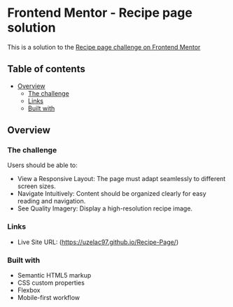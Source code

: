 # Frontend Mentor - Recipe page solution

This is a solution to the [Recipe page challenge on Frontend Mentor](https://www.frontendmentor.io/challenges/recipe-page-KiTsR8QQKm)

## Table of contents

- [Overview](#overview)
  - [The challenge](#the-challenge)
  - [Links](#links)
  - [Built with](#built-with)

## Overview

### The challenge

Users should be able to:

- View a Responsive Layout: The page must adapt seamlessly to different screen sizes.
- Navigate Intuitively: Content should be organized clearly for easy reading and navigation.
- See Quality Imagery: Display a high-resolution recipe image.

### Links

- Live Site URL: (https://uzelac97.github.io/Recipe-Page/)

### Built with

- Semantic HTML5 markup
- CSS custom properties
- Flexbox
- Mobile-first workflow
